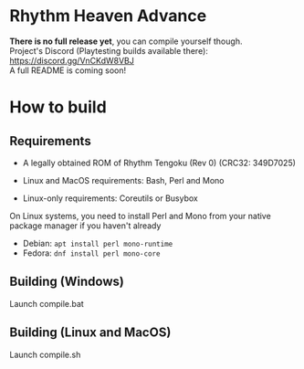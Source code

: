 # Rhythm Heaven Advance

**There is no full release yet**, you can compile yourself though.<br>
Project's Discord (Playtesting builds available there): https://discord.gg/VnCKdW8VBJ<br>
A full README is coming soon!

# How to build

## Requirements

* A legally obtained ROM of Rhythm Tengoku (Rev 0) (CRC32: 349D7025)

* Linux and MacOS requirements: Bash, Perl and Mono

* Linux-only requirements: Coreutils or Busybox


On Linux systems, you need to install Perl and Mono from your native package manager if you haven't already

* Debian: ``` apt install perl mono-runtime ```
* Fedora: ``` dnf install perl mono-core ```

## Building (Windows)
Launch compile.bat

## Building (Linux and MacOS)
Launch compile.sh
